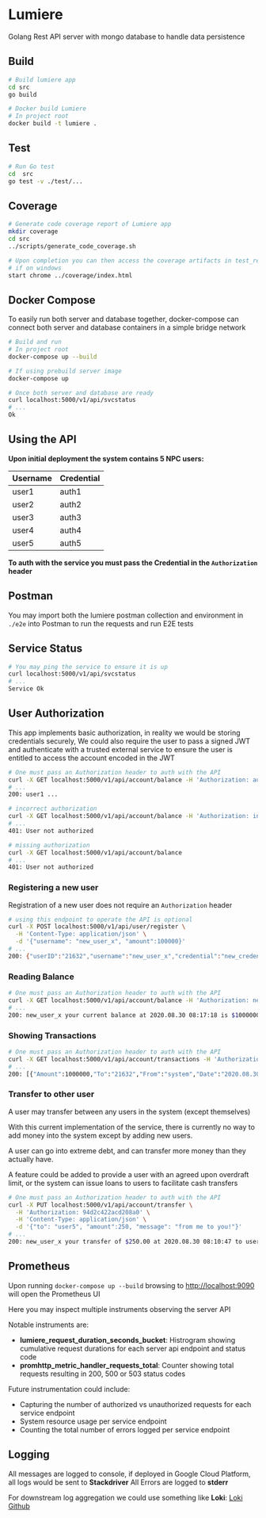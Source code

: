 # Lumiere

Golang Rest API server with mongo database to handle data persistence

## Build

```bash
# Build lumiere app
cd src
go build

# Docker build Lumiere
# In project root
docker build -t lumiere .
```

## Test

```bash
# Run Go test
cd  src
go test -v ./test/...
```

## Coverage

```bash
# Generate code coverage report of Lumiere app
mkdir coverage
cd src
../scripts/generate_code_coverage.sh

# Upon completion you can then access the coverage artifacts in test_results
# if on windows
start chrome ../coverage/index.html
```

## Docker Compose

To easily run both server and database together, docker-compose can connect both server and database containers in a simple bridge network

```bash
# Build and run
# In project root
docker-compose up --build

# If using prebuild server image
docker-compose up

# Once both server and database are ready
curl localhost:5000/v1/api/svcstatus
# ...
Ok
```

## Using the API

**Upon initial deployment the system contains 5 NPC users:**

| Username | Credential |
| -------- | ---------- |
| user1    | auth1      |
| user2    | auth2      |
| user3    | auth3      |
| user4    | auth4      |
| user5    | auth5      |

**To auth with the service you must pass the Credential in the `Authorization` header**

## Postman

You may import both the lumiere postman collection and environment in `./e2e` into Postman to run the requests and run E2E tests

## Service Status

```bash
# You may ping the service to ensure it is up
curl localhost:5000/v1/api/svcstatus
# ...
Service Ok
```

## User Authorization

This app implements basic authorization, in reality we would be storing credentials securely,
We could also require the user to pass a signed JWT and authenticate with a trusted external service to ensure the user is entitled to access the account encoded in the JWT

```bash
# One must pass an Authorization header to auth with the API
curl -X GET localhost:5000/v1/api/account/balance -H 'Authorization: auth1'
# ...
200: user1 ...

# incorrect authorization
curl -X GET localhost:5000/v1/api/account/balance -H 'Authorization: incorrect_auth'
# ...
401: User not authorized

# missing authorization
curl -X GET localhost:5000/v1/api/account/balance
# ...
401: User not authorized
```

### Registering a new user

Registration of a new user does not require an `Authorization` header

```bash
# using this endpoint to operate the API is optional
curl -X POST localhost:5000/v1/api/user/register \
  -H 'Content-Type: application/json' \
  -d '{"username": "new_user_x", "amount":100000}'
# ...
200: {"userID":"21632","username":"new_user_x","credential":"new_credential_code"}
```

### Reading Balance

```bash
# One must pass an Authorization header to auth with the API
curl -X GET localhost:5000/v1/api/account/balance -H 'Authorization: new_credential_code'
# ...
200: new_user_x your current balance at 2020.08.30 08:17:18 is $1000000.00
```

### Showing Transactions

```bash
# One must pass an Authorization header to auth with the API
curl -X GET localhost:5000/v1/api/account/transactions -H 'Authorization: new_credential_code'
# ...
200: [{"Amount":1000000,"To":"21632","From":"system","Date":"2020.08.30 08:15:08", "message": "Initial funds"}]
```

### Transfer to other user

A user may transfer between any users in the system (except themselves)

With this current implementation of the service, there is currently no way to add money into the system except by adding new users.

A user can go into extreme debt, and can transfer more money than they actually have.

A feature could be added to provide a user with an agreed upon overdraft limit, or the system can issue loans to users to facilitate cash transfers

```bash
# One must pass an Authorization header to auth with the API
curl -X PUT localhost:5000/v1/api/account/transfer \
  -H 'Authorization: 94d2c422acd208a0' \
  -H 'Content-Type: application/json' \
  -d '{"to": "user5", "amount":250, "message": "from me to you!"}'
# ...
200: new_user_x your transfer of $250.00 at 2020.08.30 08:10:47 to user5 is complete
```

## Prometheus

Upon running `docker-compose up --build` browsing to [http://localhost:9090](http://localhost:9090) will open the Prometheus UI

Here you may inspect multiple instruments observing the server API

Notable instruments are:

- **lumiere_request_duration_seconds_bucket**: Histrogram showing cumulative request durations for each server api endpoint and status code
- **promhttp_metric_handler_requests_total**: Counter showing total requests resulting in 200, 500 or 503 status codes

Future instrumentation could include:

- Capturing the number of authorized vs unauthorized requests for each service endpoint
- System resource usage per service endpoint
- Counting the total number of errors logged per service endpoint

## Logging

All messages are logged to console,
if deployed in Google Cloud Platform, all logs would be sent to **Stackdriver**
All Errors are logged to **stderr**

For downstream log aggregation we could use something like **Loki**: [Loki Github](https://github.com/grafana/loki)
